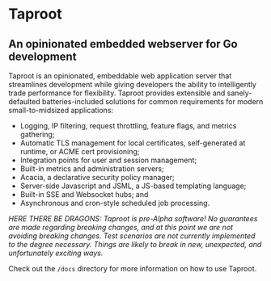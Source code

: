 # Taproot
## An opinionated embedded webserver for Go development

Taproot is an opinionated, embeddable web application server that streamlines development while giving developers the 
ability to intelligently trade performance for flexibility. Taproot provides extensible and sanely-defaulted batteries-included 
solutions for common requirements for modern small-to-midsized applications:

- Logging, IP filtering, request throttling, feature flags, and metrics gathering;
- Automatic TLS management for local certificates, self-generated at runtime, or ACME cert provisioning;
- Integration points for user and session management;
- Built-in metrics and administration servers;
- Acacia, a declarative security policy manager;
- Server-side Javascript and JSML, a JS-based templating language;
- Built-in SSE and Websocket hubs; and
- Asynchronous and cron-style scheduled job processing.



*HERE THERE BE DRAGONS: Taproot is pre-Alpha software! No guarantees are made regarding breaking changes, and at this point we are not avoiding 
breaking changes. Test scenarios are not currently implemented to the degree necessary. Things are likely to break in new, unexpected, and unfortunately exciting ways.*

Check out the `/docs` directory for more information on how to use Taproot.